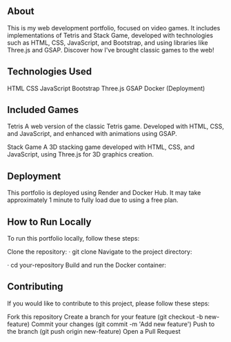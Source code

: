 ## About
This is my web development portfolio, focused on video games. It includes implementations of Tetris and Stack Game, developed with technologies such as HTML, CSS, JavaScript, and Bootstrap, and using libraries like Three.js and GSAP. Discover how I've brought classic games to the web!

## Technologies Used
HTML
CSS
JavaScript
Bootstrap
Three.js
GSAP
Docker (Deployment)
## Included Games
Tetris
A web version of the classic Tetris game. Developed with HTML, CSS, and JavaScript, and enhanced with animations using GSAP.

Stack Game
A 3D stacking game developed with HTML, CSS, and JavaScript, using Three.js for 3D graphics creation.

## Deployment
This portfolio is deployed using Render and Docker Hub. It may take approximately 1 minute to fully load due to using a free plan.

## How to Run Locally
To run this portfolio locally, follow these steps:

Clone the repository:
· git clone 
Navigate to the project directory:

· cd your-repository
Build and run the Docker container:

## Contributing
If you would like to contribute to this project, please follow these steps:

Fork this repository
Create a branch for your feature (git checkout -b new-feature)
Commit your changes (git commit -m 'Add new feature')
Push to the branch (git push origin new-feature)
Open a Pull Request
